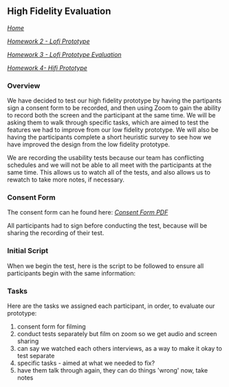 ## High Fidelity Evaluation
*[Home](index.md)*

*[Homework 2 - Lofi Prototype](lofi.md)*

*[Homework 3 - Lofi Prototype Evaluation](lofi_evaluation.md)*

*[Homework 4- Hifi Prototype](hifi.md)*

### Overview
We have decided to test our high fidelity prototype by having the partipants sign a consent form to be recorded, and then using Zoom to gain the ability to record both the screen and the participant at the same time. We will be asking them to walk through specific tasks, which are aimed to test the features we had to improve from our low fidelity prototype. We will also be having the participants complete a short heuristic survey to see how we have improved the design from the low fidelity prototype.

We are recording the usability tests because our team has conflicting schedules and we will not be able to all meet with the participants at the same time. This allows us to watch all of the tests, and also allows us to rewatch to take more notes, if necessary.

### Consent Form
The consent form can he found here: *[Consent Form PDF](consent_form.pdf)*

All participants had to sign before conducting the test, because will be sharing the recording of their test.

### Initial Script
When we begin the test, here is the script to be followed to ensure all participants begin with the same information:

### Tasks
Here are the tasks we assigned each participant, in order, to evaluate our prototype:



1. consent form for filming
2. conduct tests separately but film on zoom so we get audio and screen sharing
3. can say we watched each others interviews, as a way to make it okay to test separate
4. specific tasks - aimed at what we needed to fix?
5. have them talk through again, they can do things 'wrong' now, take notes
